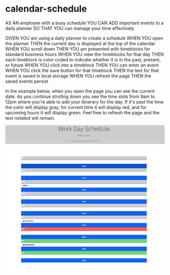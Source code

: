 # calendar-schedule

AS AN employee with a busy schedule
YOU CAN ADD important events to a daily planner
SO THAT YOU can manage your time effectively

GIVEN YOU am using a daily planner to create a schedule
WHEN YOU open the planner
THEN the current day is displayed at the top of the calendar
WHEN YOU scroll down
THEN YOU am presented with timeblocks for standard business hours
WHEN YOU view the timeblocks for that day
THEN each timeblock is color coded to indicate whether it is in the past, present, or future
WHEN YOU click into a timeblock
THEN YOU can enter an event
WHEN YOU click the save button for that timeblock
THEN the text for that event is saved in local storage
WHEN YOU refresh the page
THEN the saved events persist

In the example below, when you open the page you can see the current date. As you continue strolling down you see the time slots from 9am to 12pm where you're able to add your itinerary for the day. If it's past the time the color will display gray, for current time it will display red, and for upcoming hours it will display green. Feel free to refresh the page and the text notated will remain. 

![The search results page displays results from a search conducted in the form on the left side of the page.](./image/webpage.png)
